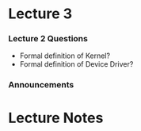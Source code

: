 # Lecture 3
### Lecture 2 Questions
- Formal definition of Kernel?
- Formal definition of Device Driver? 
### Announcements


# Lecture Notes
